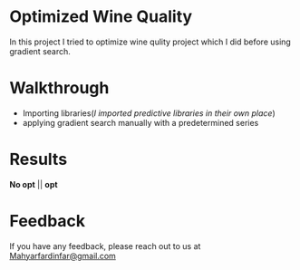# Optimized Wine Quality

In this project I tried to optimize wine qulity project which I did before using gradient search.

# Walkthrough

- Importing libraries(*I imported predictive libraries in their own place*)
- applying gradient search manually with a predetermined series

# Results
**No opt** || **opt**

# Feedback

If you have any feedback, please reach out to us at Mahyarfardinfar@gmail.com
